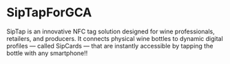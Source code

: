 # SipTapForGCA
SipTap is an innovative NFC tag solution designed for wine professionals, retailers, and producers. It connects physical wine bottles to dynamic digital profiles — called SipCards — that are instantly accessible by tapping the bottle with any smartphone!!
